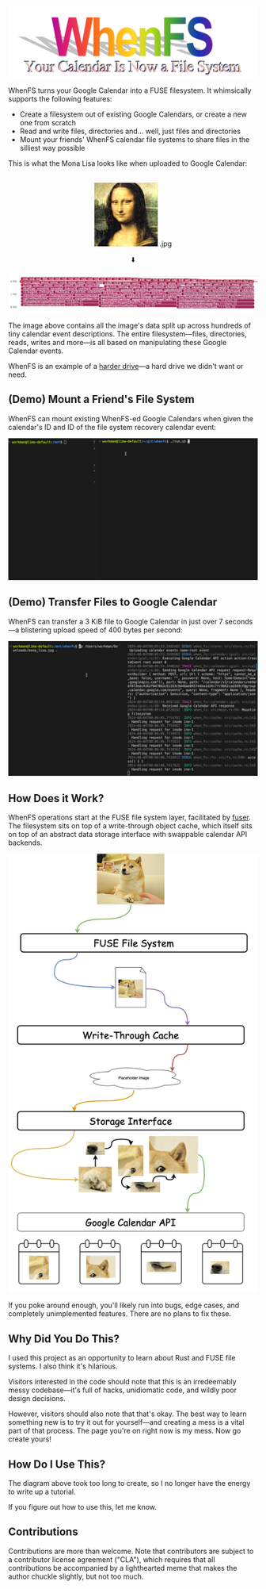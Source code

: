 ![whenfs your calendar is now a filesystem](images/wordart-3.png)

WhenFS turns your Google Calendar into a FUSE filesystem. It whimsically supports the following features:

- Create a filesystem out of existing Google Calendars, or create a new one from scratch
- Read and write files, directories and... well, just files and directories
- Mount your friends' WhenFS calendar file systems to share files in the silliest way possible

This is what the Mona Lisa looks like when uploaded to Google Calendar:

<p align="center">
  <br>
  <img src="images/mona_lisa.jpg" /> .jpg
</p>

<p align="center">
  ⬇️
</p>

![calendar screenshot](images/calendar_screenshot.png)

The image above contains all the image's data split up across hundreds of tiny calendar event descriptions.
The entire filesystem—files, directories, reads, writes and more—is all based on manipulating these Google Calendar events.

WhenFS is an example of a [harder drive](http://tom7.org/harder/)—a hard drive we didn't want or need.

## (Demo) Mount a Friend's File System

WhenFS can mount existing WhenFS-ed Google Calendars when given the calendar's ID and ID of the file system recovery calendar event:

![demo](images/demo_cat.gif)

## (Demo) Transfer Files to Google Calendar

WhenFS can transfer a 3 KiB file to Google Calendar in just over 7 seconds—a blistering upload speed of 400 bytes per second:

![demo](images/demo.gif)

## How Does it Work?

WhenFS operations start at the FUSE file system layer, facilitated by [fuser](https://github.com/cberner/fuser). The filesystem sits on top of a write-through object cache, which itself sits on top of an abstract data storage interface with swappable calendar API backends.

![flow](images/flow.png)

If you poke around enough, you'll likely run into bugs, edge cases, and completely unimplemented features. There are no plans to fix these.

## Why Did You Do This?

I used this project as an opportunity to learn about Rust and FUSE file systems. I also think it's hilarious.

Visitors interested in the code should note that this is an irredeemably messy codebase—it's full of hacks, unidiomatic code, and wildly poor design decisions.

However, visitors should also note that that's okay. The best way to learn something new is to try it out for yourself—and creating a mess is a vital part of that process. The page you're on right now is my mess. Now go create yours!

## How Do I Use This?

The diagram above took too long to create, so I no longer have the energy to write up a tutorial.

If you figure out how to use this, let me know.

## Contributions

Contributions are more than welcome.
Note that contributors are subject to a contributor license agreement ("CLA"), which requires that all
contributions be accompanied by a lighthearted meme that makes the author chuckle slightly, but not too much.
